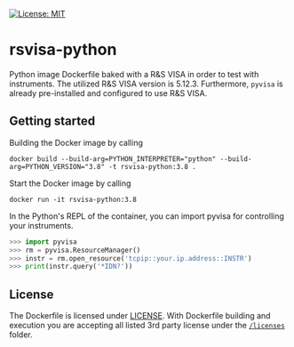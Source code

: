 [![License: MIT](https://img.shields.io/badge/License-MIT-yellow.svg)](LICENSE)

# rsvisa-python

Python image Dockerfile baked with a R&amp;S VISA in order to test with instruments. The utilized R&S VISA version is 5.12.3. Furthermore, `pyvisa` is already pre-installed and configured to use R&S VISA.

## Getting started

Building the Docker image by calling

```shell
docker build --build-arg=PYTHON_INTERPRETER="python" --build-arg=PYTHON_VERSION="3.8" -t rsvisa-python:3.8 .
```

Start the Docker image by calling

```shell
docker run -it rsvisa-python:3.8
```

In the Python's REPL of the container, you can import pyvisa for controlling your instruments.

```Python
>>> import pyvisa
>>> rm = pyvisa.ResourceManager()
>>> instr = rm.open_resource('tcpip::your.ip.address::INSTR')
>>> print(instr.query('*IDN?'))
```

## License

The Dockerfile is licensed under [LICENSE](LICENSE). With Dockerfile building and execution you are accepting all listed 3rd party license under the [`/licenses`](licenses) folder.